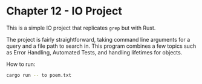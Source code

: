 # Chapter 12 - IO Project

This is a simple IO project that replicates `grep` but with Rust.

The project is fairly straightforward, taking command line arguments for a query and a file path to search in. This program combines a few topics such as Error Handling, Automated Tests, and handling lifetimes for objects.

How to run:

```zsh
cargo run -- to poem.txt
```
